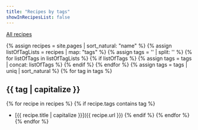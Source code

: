 ```yaml
---
title: "Recipes by tags"
showInRecipesList: false
---
```

[All recipes](index.html)

{% assign recipes = site.pages | sort_natural: "name" %}
{% assign listOfTagLists = recipes | map: "tags" %}
{% assign tags = '' | split: '' %}
{% for listOfTags in listOfTagLists %}
  {% if listOfTags %}
    {% assign tags = tags | concat: listOfTags %}
  {% endif %}
{% endfor %}
{% assign tags = tags | uniq | sort_natural %}
{% for tag in tags %}
## {{ tag | capitalize }}
{% for recipe in recipes %}
  {% if recipe.tags contains tag %}
  * [{{ recipe.title | capitalize }}]({{ recipe.url }})
  {% endif %}
{% endfor %}
{% endfor %}